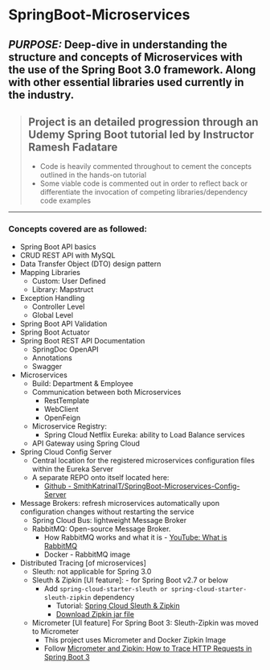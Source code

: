 # SpringBoot-Microservices
 
## **_PURPOSE:_** Deep-dive in understanding the structure and concepts of Microservices with the use of the Spring Boot 3.0 framework. Along with other essential libraries used currently in the industry.

> ## Project is an detailed progression through an Udemy Spring Boot tutorial led by Instructor Ramesh Fadatare
> - Code is heavily commented throughout to cement the concepts outlined in the hands-on tutorial
> - Some viable code is commented out in order to reflect back or differentiate the invocation of competing libraries/dependency code examples

---
### Concepts covered are as followed:

- Spring Boot API basics
- CRUD REST API with MySQL
- Data Transfer Object (DTO) design pattern
- Mapping Libraries
  - Custom: User Defined
  - Library: Mapstruct 
- Exception Handling
  - Controller Level
  - Global Level
- Spring Boot API Validation
- Spring Boot Actuator
- Spring Boot REST API Documentation
  - SpringDoc OpenAPI
  - Annotations
  - Swagger
- Microservices
  - Build: Department & Employee
  - Communication between both Microservices
    - RestTemplate
    - WebClient
    - OpenFeign
  - Microservice Registry: 
    - Spring Cloud Netflix Eureka: ability to Load Balance services   
  - API Gateway using Spring Cloud
- Spring Cloud Config Server
  - Central location for the registered microservices configuration files within the Eureka Server
  - A separate REPO onto itself located here:
    - [Github - SmithKatrinaIT/SpringBoot-Microservices-Config-Server](https://github.com/SmithKatrinaIT/SpringBoot-Microservices-Config-Server.git)
- Message Brokers: refresh microservices automatically upon configuration changes without restarting the service
  - Spring Cloud Bus: lightweight Message Broker 
  - RabbitMQ: Open-source Message Broker. 
    - How RabbitMQ works and what it is - [YouTube: What is RabbitMQ](https://www.youtube.com/watch?v=7rkeORD4jSw&t=536s)
    - Docker - RabbitMQ image
- Distributed Tracing [of microservices]
  - Sleuth: not applicable for Spring 3.0
  - Sleuth & Zipkin [UI feature]:  - for Spring Boot v2.7 or below
    - Add `spring-cloud-starter-sleuth or spring-cloud-starter-sleuth-zipkin` dependency 
      - Tutorial: [Spring Cloud Sleuth & Zipkin](https://www.youtube.com/watch?v=M19XC0zJUrA) 
      - [Download Zipkin jar file](https://zipkin.io/pages/quickstart)
  - Micrometer [UI feature] For Spring Boot 3: Sleuth-Zipkin was moved to Micrometer
    - This project uses Micrometer and Docker Zipkin Image
    - Follow [Micrometer and Zipkin: How to Trace HTTP Requests in Spring Boot 3](https://www.appsdeveloperblog.com/micrometer-and-zipkin-in-spring-boot/)
 

